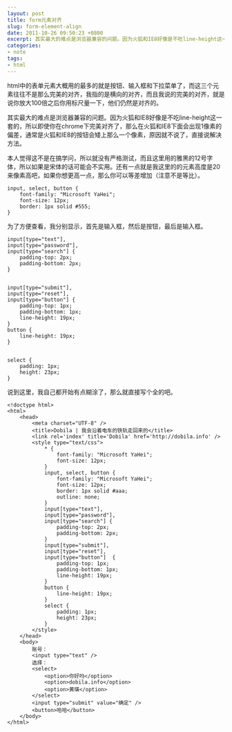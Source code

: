 ```yaml
---
layout: post
title: form元素对齐
slug: form-element-align
date: 2011-10-26 09:50:23 +0800
excerpt: 其实最大的难点是浏览器兼容的问题。因为火狐和IE8好像是不吃line-height这一套的，所以即使你在chrome下完美对齐了，那么在火狐和IE8下面会出现1像素的偏差，通常是火狐和IE8的按钮会矮上那么一个像素，原因就不说了，直接说解决方法。
categories:
- note
tags:
- html
---
```


html中的表单元素大概用的最多的就是按钮、输入框和下拉菜单了，而这三个元素往往不是那么完美的对齐，我指的是横向的对齐，而且我说的完美的对齐，就是说你放大100倍之后你用标尺量一下，他们仍然是对齐的。

其实最大的难点是浏览器兼容的问题。因为火狐和IE8好像是不吃line-height这一套的，所以即使你在chrome下完美对齐了，那么在火狐和IE8下面会出现1像素的偏差，通常是火狐和IE8的按钮会矮上那么一个像素，原因就不说了，直接说解决方法。

本人觉得这不是在搞学问，所以就没有严格测试，而且这里用的雅黑的12号字体，所以如果是宋体的话可能会不实用。还有一点就是我这里的的元素高度是20来像素高吧，如果你想更高一点，那么你可以等差增加（注意不是等比）。

	input, select, button {
		font-family: "Microsoft YaHei";
		font-size: 12px;
		border: 1px solid #555;
	}

为了方便查看，我分别显示，首先是输入框，然后是按钮，最后是输入框。

	input[type="text"],
	input[type="password"],
	input[type="search"] {
		padding-top: 2px;
		padding-bottom: 2px;
	}


	input[type="submit"],
	input[type="reset"],
	input[type="button"] {
		padding-top: 1px;
		padding-bottom: 1px;
		line-height: 19px;
	}
	button {
		line-height: 19px;
	}


	select {
		padding: 1px;
		height: 23px;
	}

说到这里，我自己都开始有点糊涂了，那么就直接写个全的吧。

	<!doctype html>
	<html>
		<head>
			<meta charset="UTF-8" />
			<title>Dobila | 我会沿着电车的铁轨走回来的</title>
			<link rel='index' title='Dobila' href='http://dobila.info' />
			<style type="text/css">
				* {
					font-family: "Microsoft YaHei";
					font-size: 12px;
				}
				input, select, button {
					font-family: "Microsoft YaHei";
					font-size: 12px;
					border: 1px solid #aaa;
					outline: none;
				}
				input[type="text"],
				input[type="password"],
				input[type="search"] {
					padding-top: 2px;
					padding-bottom: 2px;
				}
				input[type="submit"],
				input[type="reset"],
				input[type="button"]  {
					padding-top: 1px;
					padding-bottom: 1px;
					line-height: 19px;
				}
				button {
					line-height: 19px;
				}
				select {
					padding: 1px;
					height: 23px;
				}
			</style>
		</head>
		<body>
			账号：
			<input type="text" />
			选择：
			<select>
				<option>你好吗</option>
				<option>dobila.info</option>
				<option>黄璜</option>
			</select>
			<input type="submit" value="确定" />
			<button>哈哈</button>
		</body>
	</html>

